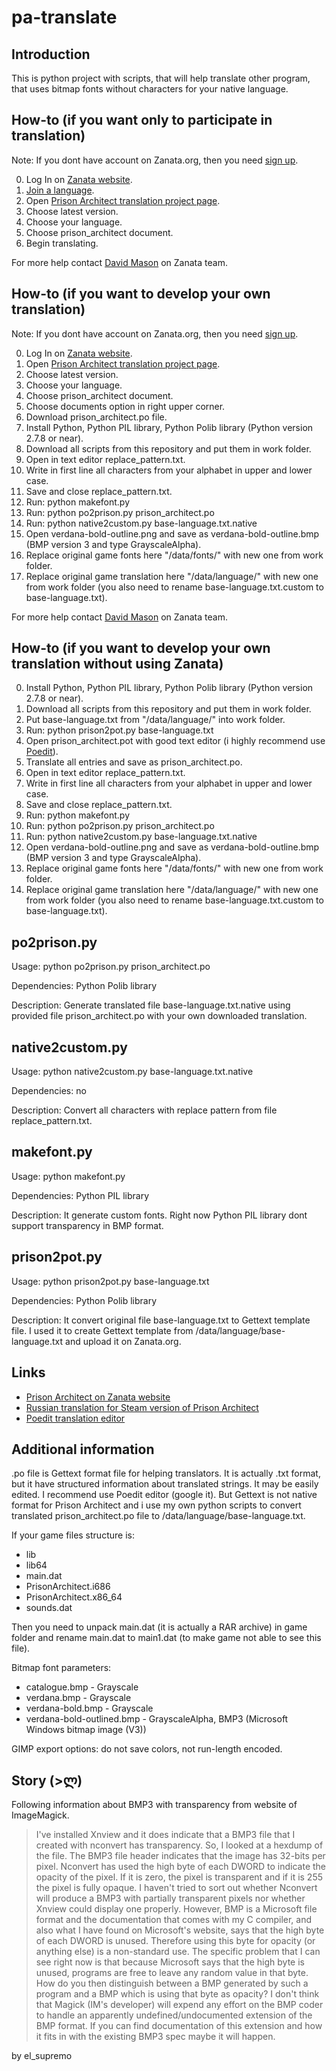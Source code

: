 # pa-translate

## Introduction

This is python project with scripts, that will help translate other program, that uses bitmap fonts without characters for your native language.

## How-to (if you want only to participate in translation)

Note: If you dont have account on Zanata.org, then you need [sign up][zanata-sign-up].

0. Log In on [Zanata website][zanata-website].
0. [Join a language][zanata-join-language].
0. Open [Prison Architect translation project page][zanata-prison].
0. Choose latest version.
0. Choose your language.
0. Choose prison_architect document.
0. Begin translating.

For more help contact [David Mason][github-davidmason] on Zanata team.

## How-to (if you want to develop your own translation)

Note: If you dont have account on Zanata.org, then you need [sign up][zanata-sign-up].

0. Log In on [Zanata website][zanata-website].
0. Open [Prison Architect translation project page][zanata-prison].
0. Choose latest version.
0. Choose your language.
0. Choose prison_architect document.
0. Choose documents option in right upper corner.
0. Download prison_architect.po file.
0. Install Python, Python PIL library, Python Polib library (Python version 2.7.8 or near).
0. Download all scripts from this repository and put them in work folder.
0. Open in text editor replace_pattern.txt.
0. Write in first line all characters from your alphabet in upper and lower case.
0. Save and close replace_pattern.txt.
0. Run: python makefont.py
0. Run: python po2prison.py prison_architect.po
0. Run: python native2custom.py base-language.txt.native
0. Open verdana-bold-outline.png and save as verdana-bold-outline.bmp (BMP version 3 and type GrayscaleAlpha).
0. Replace original game fonts here "<game folder>/data/fonts/" with new one from work folder.
0. Replace original game translation here "<game folder>/data/language/" with new one from work folder (you also need to rename base-language.txt.custom to base-language.txt).

For more help contact [David Mason][github-davidmason] on Zanata team.

## How-to (if you want to develop your own translation without using Zanata)

0. Install Python, Python PIL library, Python Polib library (Python version 2.7.8 or near).
0. Download all scripts from this repository and put them in work folder.
0. Put base-language.txt from "<game folder>/data/language/" into work folder.
0. Run: python prison2pot.py base-language.txt
0. Open prison_architect.pot with good text editor (i highly recommend use [Poedit][poedit]).
0. Translate all entries and save as prison_architect.po.
0. Open in text editor replace_pattern.txt.
0. Write in first line all characters from your alphabet in upper and lower case.
0. Save and close replace_pattern.txt.
0. Run: python makefont.py
0. Run: python po2prison.py prison_architect.po
0. Run: python native2custom.py base-language.txt.native
0. Open verdana-bold-outline.png and save as verdana-bold-outline.bmp (BMP version 3 and type GrayscaleAlpha).
0. Replace original game fonts here "<game folder>/data/fonts/" with new one from work folder.
0. Replace original game translation here "<game folder>/data/language/" with new one from work folder (you also need to rename base-language.txt.custom to base-language.txt).

## po2prison.py

Usage: python po2prison.py prison_architect.po

Dependencies: Python Polib library

Description: Generate translated file base-language.txt.native using provided file prison_architect.po with your own downloaded translation.

## native2custom.py

Usage: python native2custom.py base-language.txt.native

Dependencies: no

Description: Convert all characters with replace pattern from file replace_pattern.txt.

## makefont.py

Usage: python makefont.py

Dependencies: Python PIL library

Description: It generate custom fonts. Right now Python PIL library dont support transparency in BMP format.

## prison2pot.py

Usage: python prison2pot.py base-language.txt

Dependencies: Python Polib library

Description: It convert original file base-language.txt to Gettext template file. I used it to create Gettext template from <game folder>/data/language/base-language.txt and upload it on Zanata.org.

## Links

* [Prison Architect on Zanata website][zanata-prison]
* [Russian translation for Steam version of Prison Architect][russian-translation-steam]
* [Poedit translation editor][poedit]

## Additional information

.po file is Gettext format file for helping translators. It is actually .txt format, but it have structured information about translated strings. It may be easily edited. I recommend use Poedit editor (google it). But Gettext is not native format for Prison Architect and i use my own python scripts to convert translated prison_architect.po file to <game folder>/data/language/base-language.txt.

If your game files structure is:

* lib
* lib64
* main.dat
* PrisonArchitect.i686
* PrisonArchitect.x86_64
* sounds.dat

Then you need to unpack main.dat (it is actually a RAR archive) in game folder and rename main.dat to main1.dat (to make game not able to see this file).

Bitmap font parameters:

* catalogue.bmp - Grayscale
* verdana.bmp - Grayscale
* verdana-bold.bmp - Grayscale
* verdana-bold-outlined.bmp - GrayscaleAlpha, BMP3 (Microsoft Windows bitmap image (V3))

GIMP export options: do not save colors, not run-length encoded.

## Story (>ლ)

Following information about BMP3 with transparency from website of ImageMagick.

> I've installed Xnview and it does indicate that a BMP3 file that I created with nconvert has transparency. So, I looked at a hexdump of the file.
> The BMP3 file header indicates that the image has 32-bits per pixel. Nconvert has used the high byte of each DWORD to indicate the opacity of the pixel. If it is zero, the pixel is transparent and if it is 255 the pixel is fully opaque. I haven't tried to sort out whether Nconvert will produce a BMP3 with partially transparent pixels nor whether Xnview could display one properly.
> However, BMP is a Microsoft file format and the documentation that comes with my C compiler, and also what I have found on Microsoft's website, says that the high byte of each DWORD is unused. Therefore using this byte for opacity (or anything else) is a non-standard use.
> The specific problem that I can see right now is that because Microsoft says that the high byte is unused, programs are free to leave any random value in that byte. How do you then distinguish between a BMP generated by such a program and a BMP which is using that byte as opacity?
> I don't think that Magick (IM's developer) will expend any effort on the BMP coder to handle an apparently undefined/undocumented extension of the BMP format. If you can find documentation of this extension and how it fits in with the existing BMP3 spec maybe it will happen.

by el_supremo

[poedit]: http://poedit.net/
[zanata-website]: https://translate.zanata.org/zanata/
[zanata-prison]: https://translate.zanata.org/zanata/project/view/pa
[zanata-sign-up]: http://zanata.org/help/accounts/sign-up/
[zanata-join-language]: http://zanata.org/help/translation/translator-add/
[github-davidmason]: https://github.com/davidmason/
[russian-translation-steam]: http://steamcommunity.com/sharedfiles/filedetails/?id=390281765
